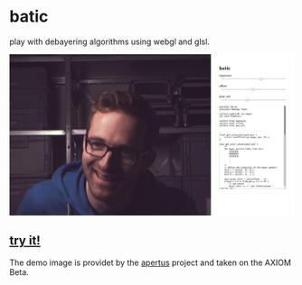 # batic
play with debayering algorithms using webgl and glsl.

![screenshot](res/screenshot.jpg)

## [try it!](https://anuejn.github.io/batic)
The demo image is providet by the [apertus](https://apertus.org) project and taken on the AXIOM Beta.
